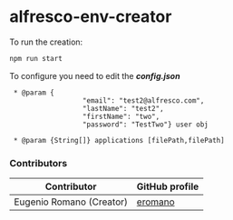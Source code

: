 # alfresco-env-creator

To run the creation:

```bash
npm run start
```

To configure you need to edit the ***config.json***

     * @param {
                      "email": "test2@alfresco.com",
                      "lastName": "test2",
                      "firstName": "two",
                      "password": "TestTwo"} user obj
                      
     * @param {String[]} applications [filePath,filePath]
     
### Contributors

Contributor | GitHub profile |
--- | --- | 
Eugenio Romano  (Creator) | [eromano](https://github.com/eromano) |


